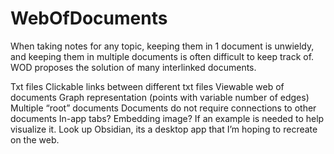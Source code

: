 # WebOfDocuments
When taking notes for any topic, keeping them in 1 document is unwieldy, and keeping them in multiple documents is often difficult to keep track of. WOD proposes the solution of many interlinked documents.

Txt files
Clickable links between different txt files
Viewable web of documents
Graph representation (points with variable number of edges)
Multiple “root” documents
Documents do not require connections to other documents
In-app tabs?
Embedding image?
If an example is needed to help visualize it. Look up Obsidian, its a desktop app that I’m hoping to recreate on the web.
